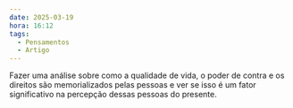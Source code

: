 ```yaml
---
date: 2025-03-19
hora: 16:12
tags:
  - Pensamentos
  - Artigo
---
```

Fazer uma análise sobre como a qualidade de vida, o poder de contra e os direitos são memorializados pelas pessoas e ver se isso é um fator significativo na percepção dessas pessoas do presente.



